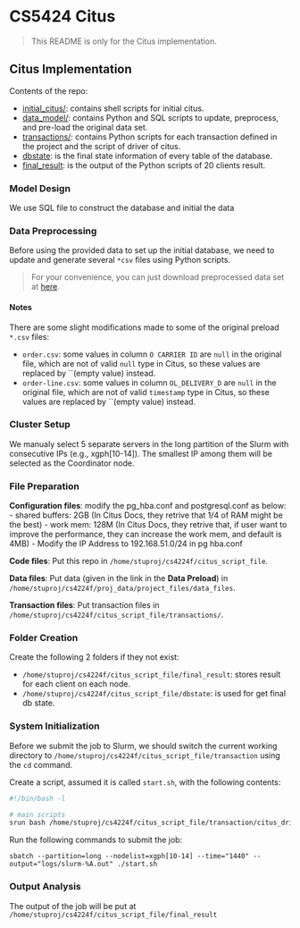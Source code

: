 # CS5424 Citus

> This README is only for the Citus implementation.

## Citus Implementation

Contents of the repo:
- [initial_citus/](initial_citus/): contains shell scripts for initial citus.
- [data_model/](/data_model/): contains Python and SQL scripts to update, preprocess, and pre-load the original data set.
- [transactions/](transaction/): contains Python scripts for each transaction defined in the project and the script of driver of citus.
- [dbstate](dbstate/): is the final state information of every table of the database.
- [final_result](final_result/): is the output of the Python scripts of 20 clients result.

### Model Design

We use SQL file to construct the database and initial the data

### Data Preprocessing

Before using the provided data to set up the initial database, we need to update and generate several `*csv` files using Python scripts. 

> For your convenience, you can just download preprocessed data set at [here](https://drive.google.com/drive/folders/1vTZxsb8-AfB_gGoVFfvdjevcSmEUOR7i?usp=drive_link).

#### Notes

There are some slight modifications made to some of the original preload `*.csv` files:

- `order.csv`: some values in column `O CARRIER ID` are `null` in the original file, which are not of valid `null` type in Citus, so these values are replaced by ``(empty value) instead.
- `order-line.csv`: some values in column `OL_DELIVERY_D` are `null` in the original file, which are not of valid `timestamp` type in Citus, so these values are replaced by ``(empty value) instead.


### Cluster Setup

We manualy select 5 separate servers in the long partition of the Slurm with consecutive IPs (e.g., xgph[10-14]). 
The smallest IP among them will be selected as the Coordinator node. 

### File Preparation

**Configuration files**: modify the pg_hba.conf and postgresql.conf as below:
    - shared buffers: 2GB (In Citus Docs, they retrive that 1/4 of RAM might be the best)
    - work mem: 128M (In Citus Docs, they retrive that, if user want to improve the performance, they can increase the work mem, and default is 4MB)
    - Modify the IP Address to 192.168.51.0/24 in pg hba.conf

**Code files**: Put this repo in `/home/stuproj/cs4224f/citus_script_file`.

**Data files**: Put data (given in the link in the **Data Preload**) in `/home/stuproj/cs4224f/proj_data/project_files/data_files`.

**Transaction files**: Put transaction files in `/home/stuproj/cs4224f/citus_script_file/transactions/`.

### Folder Creation

Create the following 2 folders if they not exist:

- `/home/stuproj/cs4224f/citus_script_file/final_result`: stores result for each client on each node.
- `/home/stuproj/cs4224f/citus_script_file/dbstate`: is used for get final db state.

### System Initialization

Before we submit the job to Slurm, we should switch the current working directory to `/home/stuproj/cs4224f/citus_script_file/transaction` using the `cd` command.

Create a script, assumed it is called `start.sh`, with the following contents:

```bash
#!/bin/bash -l

# main scripts
srun bash /home/stuproj/cs4224f/citus_script_file/transaction/citus_driver.sh
```

Run the following commands to submit the job:

`sbatch --partition=long --nodelist=xgph[10-14] --time="1440" --output="logs/slurm-%A.out" ./start.sh`

### Output Analysis

The output of the job will be put at `/home/stuproj/cs4224f/citus_script_file/final_result`

